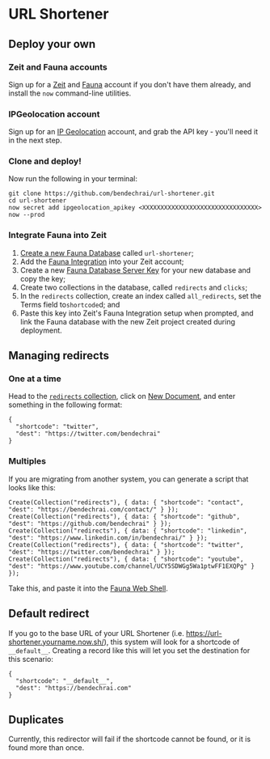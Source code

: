 # URL Shortener

## Deploy your own

### Zeit and Fauna accounts

Sign up for a [Zeit](https://zeit.co) and [Fauna](https://fauna.com/) account if you don't have them already, and install the `now` command-line utilities.

### IPGeolocation account

Sign up for an [IP Geolocation](https://ipgeolocation.io/) account, and grab the API key - you'll need it in the next step.

### Clone and deploy!

Now run the following in your terminal:

```
git clone https://github.com/bendechrai/url-shortener.git
cd url-shortener
now secret add ipgeolocation_apikey <XXXXXXXXXXXXXXXXXXXXXXXXXXXXXXXX>
now --prod
```

### Integrate Fauna into Zeit

1. [Create a new Fauna Database](https://dashboard.fauna.com/db-new/) called `url-shortener`;
1. Add the [Fauna Integration](https://zeit.co/integrations/faunadb) into your Zeit account;
1. Create a new [Fauna Database Server Key](https://dashboard.fauna.com/keys-new/@db/url-shortener) for your new database and copy the key;
1. Create two collections in the database, called `redirects` and `clicks`; 
1. In the `redirects` collection, create an index called `all_redirects`, set the Terms field to`shortcode`d; and
1. Paste this key into Zeit's Fauna Integration setup when prompted, and link the Fauna database with the new Zeit project created during deployment.

## Managing redirects

### One at a time

Head to the [`redirects` collection](https://dashboard.fauna.com/collections/redirects/@db/url-shortener), click on [New Document](https://dashboard.fauna.com/collections/documents-new/redirects/@db/url-shortener), and enter something in the following format:

```
{
  "shortcode": "twitter",
  "dest": "https://twitter.com/bendechrai"
}
```

### Multiples

If you are migrating from another system, you can generate a script that looks like this:

```
Create(Collection("redirects"), { data: { "shortcode": "contact", "dest": "https://bendechrai.com/contact/" } });
Create(Collection("redirects"), { data: { "shortcode": "github", "dest": "https://github.com/bendechrai" } });
Create(Collection("redirects"), { data: { "shortcode": "linkedin", "dest": "https://www.linkedin.com/in/bendechrai/" } });
Create(Collection("redirects"), { data: { "shortcode": "twitter", "dest": "https://twitter.com/bendechrai" } });
Create(Collection("redirects"), { data: { "shortcode": "youtube", "dest": "https://www.youtube.com/channel/UCY5SDWGg5Wa1ptwFF1EXQPg" } });
```

Take this, and paste it into the [Fauna Web Shell](https://dashboard.fauna.com/webshell/@db/url-shortener).

## Default redirect

If you go to the base URL of your URL Shortener (i.e.  https://url-shortener.yourname.now.sh/), this system will look for a shortcode of `__default__`. Creating a record like this will let you set the destination for this scenario:

```
{
  "shortcode": "__default__",
  "dest": "https://bendechrai.com"
}
```

## Duplicates

Currently, this redirector will fail if the shortcode cannot be found, or it is found more than once.
